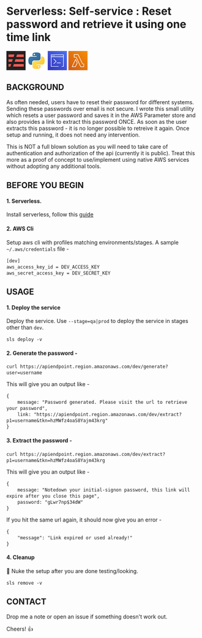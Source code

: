 # Serverless: Self-service : Reset password and retrieve it using one time link 

![servrless](https://github.com/abiydv/ref-docs/blob/master/images/logos/serverless_small.png)
![py](https://github.com/abiydv/ref-docs/blob/master/images/logos/python_small.png)
![cli](https://github.com/abiydv/ref-docs/blob/master/images/logos/aws-cli_small.png)
![aws-lambda](https://github.com/abiydv/ref-docs/blob/master/images/logos/aws-lambda_small.png)

## BACKGROUND

As often needed, users have to reset their password for different systems. Sending these passwords over email is not secure. I wrote this small utility which resets a user password and saves it in the AWS Parameter store and also provides a link to extract this password ONCE. As soon as the user extracts this password - it is no longer possible to retreive it again. Once setup and running, it does not need any intervention.

This is NOT a full blown solution as you will need to take care of authentication and authorization of the api (currently it is public). Treat this more as a proof of concept to use/implement using native AWS services without adopting any additional tools.

## BEFORE YOU BEGIN
#### 1. Serverless. 
Install serverless, follow this [guide](https://serverless.com/framework/docs/providers/aws/guide/installation/)
  
#### 2. AWS Cli
Setup aws cli with profiles matching environments/stages. A sample `~/.aws/credentials` file - 
```
[dev]
aws_access_key_id = DEV_ACCESS_KEY
aws_secret_access_key = DEV_SECRET_KEY
```

## USAGE
#### 1. Deploy the service 
Deploy the service. Use `--stage=qa|prod` to deploy the service in stages other than `dev`.
```
sls deploy -v
```
#### 2. Generate the password - 
```
curl https://apiendpoint.region.amazonaws.com/dev/generate?user=username
```
This will give you an output like - 
```
{
	message: "Password generated. Please visit the url to retrieve your password",
	link: "https://apiendpoint.region.amazonaws.com/dev/extract?p1=username&tkn=hzMWfz4oaS8Yajm43krg"
}
```
#### 3. Extract the password - 
```
curl https://apiendpoint.region.amazonaws.com/dev/extract?p1=username&tkn=hzMWfz4oaS8Yajm43krg
```
This will give you an output like - 
```
{
	message: "Notedown your initial-signon password, this link will expire after you close this page",
	password: "gLwr7np$34dW"
}
```
If you hit the same url again, it should now give you an error - 
```
{
    "message": "Link expired or used already!"
}
```

#### 4. Cleanup
:rocket: Nuke the setup after you are done testing/looking.
```
sls remove -v
```

## CONTACT

Drop me a note or open an issue if something doesn't work out.

Cheers! :thumbsup:
